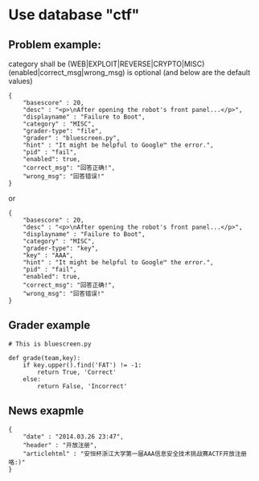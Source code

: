 # Use database "ctf" #

## Problem example: ##

category shall be (WEB|EXPLOIT|REVERSE|CRYPTO|MISC)
(enabled|correct_msg|wrong_msg) is optional (and below are the default values)

    {
        "basescore" : 20,
        "desc" : "<p>\nAfter opening the robot's front panel...</p>",
        "displayname" : "Failure to Boot",
        "category" : "MISC",
        "grader-type": "file",
        "grader" : "bluescreen.py",
        "hint" : "It might be helpful to Google™ the error.",
        "pid" : "fail",
        "enabled": true,
        "correct_msg": "回答正确!",
        "wrong_msg": "回答错误!"
    }

or 

    {
        "basescore" : 20,
        "desc" : "<p>\nAfter opening the robot's front panel...</p>",
        "displayname" : "Failure to Boot",
        "category" : "MISC",
        "grader-type": "key",
        "key" : "AAA",
        "hint" : "It might be helpful to Google™ the error.",
        "pid" : "fail",
        "enabled": true,
        "correct_msg": "回答正确!",
        "wrong_msg": "回答错误!"
    }


## Grader example ##

    # This is bluescreen.py

    def grade(team,key):
        if key.upper().find('FAT') != -1:
            return True, 'Correct'
        else:
            return False, 'Incorrect'   


## News exapmle ##

    { 
        "date" : "2014.03.26 23:47", 
        "header" : "开放注册", 
        "articlehtml" : "安恒杯浙江大学第一届AAA信息安全技术挑战赛ACTF开放注册咯:)" 
    }


